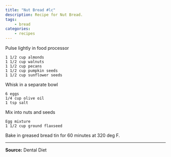 ```yaml
---
title: "Nut Bread #lc"
description: Recipe for Nut Bread.
tags:
    - bread
categories:
    - recipes
---
```


Pulse lightly in food processor

```
1 1/2 cup almonds
1 1/2 cup walnuts
1 1/2 cup pecans
1 1/2 cup pumpkin seeds
1 1/2 cup sunflower seeds
```

Whisk in a separate bowl

```
6 eggs
1/4 cup olive oil
1 tsp salt
```

Mix into nuts and seeds

```
Egg mixture
1 1/2 cup ground flaxseed
```

Bake in greased bread tin for 60 minutes at 320 deg F.

---

**Source:** Dental Diet
